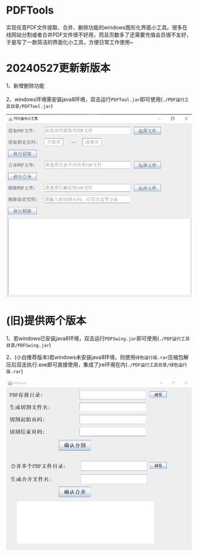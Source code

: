 # PDFTools<br>
实现任意PDF文件提取、合并、删除功能的windows图形化界面小工具。很多在线网站分割或者合并PDF文件很不好用，而且页数多了还需要充值会员很不友好，于是写了一款简洁的界面化小工具，方便日常工作使用~<br>  

# 20240527更新新版本<br>  
1、新增删除功能<br>  
2、windows环境需安装java8环境，双击运行`PDFTool.jar`即可使用(`./PDF运行工具目录/PDFTool.jar`)<br>  

![description](https://github.com/ARTAvrilLavigne/PDFTools/blob/main/description1.png?raw=true)<br>

# (旧)提供两个版本<br>  
1、若windows已安装java8环境，双击运行`PDFSwing.jar`即可使用(`./PDF运行工具目录/PDFSwing.jar`)<br>  

2、(小白推荐版本)若windows未安装java8环境，则使用`绿色运行版.rar`压缩包解压后双击执行.exe即可直接使用，集成了jre环境在内(`./PDF运行工具目录/绿色运行版.rar`)<br>  

![description](https://github.com/ARTAvrilLavigne/PDFTools/blob/main/description.png?raw=true)<br>

